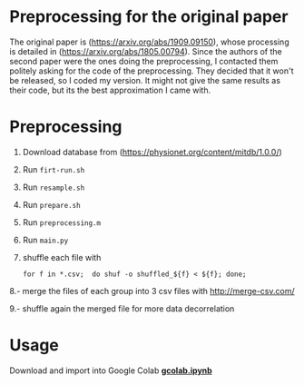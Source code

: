 # Preprocessing for the original paper

The original paper is (https://arxiv.org/abs/1909.09150), whose processing is detailed in (https://arxiv.org/abs/1805.00794). 
Since the authors of the second paper were the ones doing the preprocessing, I contacted them politely asking for the code of the preprocessing. They decided that it won't be released, so I coded my version.
It might not give the same results as their code, but its the best approximation I came with.


# Preprocessing

1. Download database from (https://physionet.org/content/mitdb/1.0.0/)
2. Run ```firt-run.sh```
3. Run ```resample.sh```
4. Run ```prepare.sh```
5. Run ```preprocessing.m```
6. Run ```main.py```

7. shuffle each file with

	```
	for f in *.csv;  do shuf -o shuffled_${f} < ${f}; done;
	```
	
8.- merge the files of each group into 3 csv files  with  http://merge-csv.com/

9.- shuffle again the merged file for more data decorrelation

# Usage

Download and import into Google Colab [**gcolab.ipynb**](https://github.com/JulianGR/ECG_GAN_Stress/blob/master/gcolab.ipynb)
